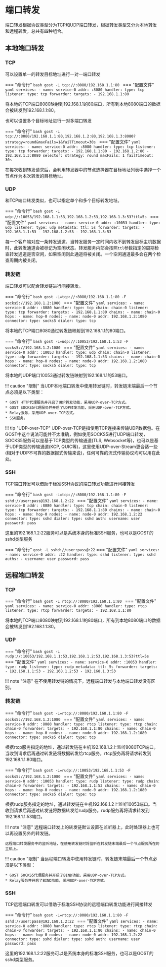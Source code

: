# 端口转发

端口转发根据协议类型分为TCP和UDP端口转发，根据转发类型又分为本地转发和远程转发，总共有四种组合。

## 本地端口转发

### TCP

可以设置单一的转发目标地址进行一对一端口转发

=== "命令行"
	```bash
	gost -L tcp://:8080/192.168.1.1:80
	```
=== "配置文件"
    ```yaml
	services:
	- name: service-0
	  addr: :8080
	  handler:
		type: tcp
	  listener:
		type: tcp
	  forwarder:
		targets:
		- 192.168.1.1:80
	```

将本地的TCP端口8080映射到192.168.1.1的80端口，所有到本地8080端口的数据会被转发到192.168.1.1:80。

也可以设置多个目标地址进行一对多端口转发

=== "命令行"
	```bash
	gost -L tcp://:8080/192.168.1.1:80,192.168.1.2:80,192.168.1.3:8080?strategy=round&maxFails=1&failTimeout=30s
	```
=== "配置文件"
    ```yaml
	services:
	- name: service-0
	  addr: :8080
	  handler:
		type: tcp
	  listener:
		type: tcp
	  forwarder:
		targets:
		- 192.168.1.1:80
		- 192.168.1.2:80
		- 192.168.1.3:8080
		selector:
          strategy: round
          maxFails: 1
          failTimeout: 30s
	```

在每次收到转发请求后，会利用转发器中的节点选择器在目标地址列表中选择一个节点作为本次转发的目标地址。

### UDP

和TCP端口转发类似，也可以指定单个和多个目标转发地址。

=== "命令行"
	```bash
	gost -L udp://:10053/192.168.1.1:53,192.168.1.2:53,192.168.1.3:53?ttl=5s
	```
=== "配置文件"
    ```yaml
	services:
	- name: service-0
	  addr: :10053
	  handler:
		type: udp
	  listener:
		type: udp
		metadata:
		  ttl: 5s
	  forwarder:
		targets:
		- 192.168.1.1:53
		- 192.168.1.2:53
		- 192.168.1.3:53
	```

每一个客户端对应一条转发通道，当转发服务一定时间内收不到转发目标主机数据时，此转发通道会被标记为空闲状态。转发服务内部会按照`ttl`参数指定的周期检查转发通道是否空闲，如果空闲则此通道将被关闭。一个空闲通道最多会在两个检查周期内被关闭。

### 转发链

端口转发可以配合转发链进行间接转发。

=== "命令行"
	```bash
    gost -L=tcp://:8080/192.168.1.1:80 -F socks5://192.168.1.2:1080
	```
=== "配置文件"
    ```yaml
	services:
	- name: service-0
	  addr: :8080
	  handler:
		type: tcp
		chain: chain-0
	  listener:
		type: tcp
	  forwarder:
		targets:
		- 192.168.1.1:80
	chains:
	- name: chain-0
	  hops:
	  - name: hop-0
		nodes:
		- name: node-0
		  addr: 192.168.1.2:1080
		  connector:
			type: socks5
		  dialer:
			type: tcp
	```

将本地的TCP端口8080通过转发链映射到192.168.1.1的80端口。

=== "命令行"
	```bash
    gost -L=udp://:10053/192.168.1.1:53 -F socks5://192.168.1.2:1080
	```
=== "配置文件"
    ```yaml
	services:
	- name: service-0
	  addr: :10053
	  handler:
		type: udp
		chain: chain-0
	  listener:
		type: udp
	  forwarder:
		targets:
		- 192.168.1.1:53
	chains:
	- name: chain-0
	  hops:
	  - name: hop-0
		nodes:
		- name: node-0
		  addr: 192.168.1.2:1080
		  connector:
			type: socks5
		  dialer:
			type: tcp
	```

将本地的UDP端口10053通过转发链映射到192.168.1.1的53端口。

!!! caution "限制"
	当UDP本地端口转发中使用转发链时，转发链末端最后一个节点必须是以下类型：

	* GOST HTTP代理服务并开启了UDP转发功能，采用UDP-over-TCP方式。
	* GOST SOCKS5代理服务并开启了UDP转发功能，采用UDP-over-TCP方式。
	* Relay服务，采用UDP-over-TCP方式。
	* SSU服务。

!!! tip "UDP-over-TCP"
    UDP-over-TCP是指使用TCP连接来传输UDP数据包。在GOST中这个说法可能并不太准确，例如使用SOCKS5进行UDP端口转发，SOCKS5服务可以是基于TCP类型的传输通道(TLS, Websocket等)，也可以是基于UDP类型的传输通道(KCP, QUIC等)，这里使用UDP-over-Stream更合适一些(相对于UDP不可靠的数据报式传输来说)，任何可靠的流式传输协议均可以用在此处。

### SSH

TCP端口转发可以借助于标准SSH协议的端口转发功能进行间接转发

=== "命令行"
	```bash
    gost -L=tcp://:8080/192.168.1.1:80 -F sshd://user:pass@192.168.1.2:22
	```
=== "配置文件"
    ```yaml
	services:
	- name: service-0
	  addr: :8080
	  handler:
		type: tcp
		chain: chain-0
	  listener:
		type: tcp
	  forwarder:
		targets:
		- 192.168.1.1:80
	chains:
	- name: chain-0
	  hops:
	  - name: hop-0
		nodes:
		- name: node-0
		  addr: 192.168.1.2:22
		  connector:
			type: sshd
		  dialer:
			type: sshd
			auth:
			  username: user
			  password: pass
	```

这里的192.168.1.2:22服务可以是系统本身的标准SSH服务，也可以是GOST的sshd类型服务

=== "命令行"
    ```
	gost -L sshd://user:pass@:22
	```
=== "配置文件"
    ```yaml
	services:
	- name: service-0
	  addr: :22
	  handler:
		type: sshd
	  listener:
		type: sshd
		auths:
		- username: user
		  password: pass
	```

## 远程端口转发

### TCP

=== "命令行"
	```bash
	gost -L rtcp://:8080/192.168.1.1:80
	```
=== "配置文件"
    ```yaml
	services:
	- name: service-0
	  addr: :8080
	  handler:
		type: rtcp
	  listener:
		type: rtcp
	  forwarder:
		targets:
		- 192.168.1.1:80
	```

将本地的TCP端口8080映射到192.168.1.1的80端口，所有到本地8080端口的数据会被转发到192.168.1.1:80。

### UDP

=== "命令行"
	```bash
	gost -L rudp://:10053/192.168.1.1:53,192.168.1.2:53,192.168.1.3:53?ttl=5s
	```
=== "配置文件"
    ```yaml
	services:
	- name: service-0
	  addr: :10053
	  handler:
		type: rudp
	  listener:
		type: rudp
		metadata:
		  ttl: 5s
	  forwarder:
		targets:
		- 192.168.1.1:53
		- 192.168.1.2:53
		- 192.168.1.3:53
	```

!!! note "注意"
    在不使用转发链的情况下，远程端口转发与本地端口转发没有区别。

### 转发链

=== "命令行"
	```bash
    gost -L=rtcp://:8080/192.168.1.1:80 -F socks5://192.168.1.2:1080
	```
=== "配置文件"
    ```yaml
	services:
	- name: service-0
	  addr: :8080
	  handler:
		type: rtcp
	  listener:
		type: rtcp
		chain: chain-0
	  forwarder:
		targets:
		- 192.168.1.1:80
	chains:
	- name: chain-0
	  hops:
	  - name: hop-0
		nodes:
		- name: node-0
		  addr: 192.168.1.2:1080
		  connector:
			type: socks5
		  dialer:
			type: tcp
	```

根据rtcp服务指定的地址，通过转发链在主机192.168.1.2上监听8080TCP端口。当收到请求后再通过转发链将数据转发给rtcp服务，rtcp服务再将请求转发到192.168.1.1:80端口。

=== "命令行"
	```bash
    gost -L=rudp://:10053/192.168.1.1:53 -F socks5://192.168.1.2:1080
	```
=== "配置文件"
    ```yaml
	services:
	- name: service-0
	  addr: :10053
	  handler:
		type: rudp
	  listener:
		type: rudp
		chain: chain-0
	  forwarder:
		targets:
		- 192.168.1.1:53
	chains:
	- name: chain-0
	  hops:
	  - name: hop-0
		nodes:
		- name: node-0
		  addr: 192.168.1.2:1080
		  connector:
			type: socks5
		  dialer:
			type: tcp
	```

根据rudp服务指定的地址，通过转发链在主机192.168.1.2上监听10053端口。当收到请求后再通过转发链将数据转发给rudp服务，rudp服务再将请求转发到192.168.1.1:53端口。

!!! note "注意"
    远程端口转发上的转发链默认设置在监听器上，此时处理器上也可以再设置另外的转发链。

	远程端口转发服务中的监听地址，在使用转发链时将监听在转发链末端最后一个节点服务所在的主机上。


!!! caution "限制"
	当远程端口转发中使用转发链时，转发链末端最后一个节点必须是以下类型：

	* GOST SOCKS5代理服务并开启了BIND功能，采用UDP-over-TCP方式。
	* Relay服务并开启了BIND功能，采用UDP-over-TCP方式。

### SSH

TCP远程端口转发可以借助于标准SSH协议的远程端口转发功能进行间接转发

=== "命令行"
	```bash
    gost -L=rtcp://:8080/192.168.1.1:80 -F sshd://user:pass@192.168.1.2:22
	```
=== "配置文件"
    ```yaml
	services:
	- name: service-0
	  addr: :8080
	  handler:
		type: rtcp
	  listener:
		type: rtcp
		chain: chain-0
	  forwarder:
		targets:
		- 192.168.1.1:80
	chains:
	- name: chain-0
	  hops:
	  - name: hop-0
		nodes:
		- name: node-0
		  addr: 192.168.1.2:22
		  connector:
			type: sshd
		  dialer:
			type: sshd
			auth:
			  username: user
			  password: pass
	```

这里的192.168.1.2:22服务可以是系统本身的标准SSH服务，也可以是GOST的sshd类型服务。